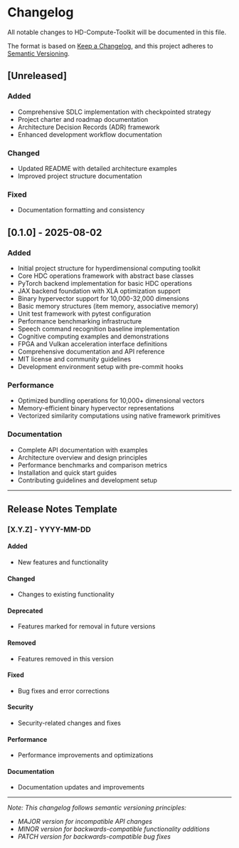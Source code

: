# Changelog

All notable changes to HD-Compute-Toolkit will be documented in this file.

The format is based on [Keep a Changelog](https://keepachangelog.com/en/1.0.0/),
and this project adheres to [Semantic Versioning](https://semver.org/spec/v2.0.0.html).

## [Unreleased]

### Added
- Comprehensive SDLC implementation with checkpointed strategy
- Project charter and roadmap documentation
- Architecture Decision Records (ADR) framework
- Enhanced development workflow documentation

### Changed
- Updated README with detailed architecture examples
- Improved project structure documentation

### Fixed
- Documentation formatting and consistency

## [0.1.0] - 2025-08-02

### Added
- Initial project structure for hyperdimensional computing toolkit
- Core HDC operations framework with abstract base classes
- PyTorch backend implementation for basic HDC operations
- JAX backend foundation with XLA optimization support
- Binary hypervector support for 10,000-32,000 dimensions
- Basic memory structures (item memory, associative memory)
- Unit test framework with pytest configuration
- Performance benchmarking infrastructure
- Speech command recognition baseline implementation
- Cognitive computing examples and demonstrations
- FPGA and Vulkan acceleration interface definitions
- Comprehensive documentation and API reference
- MIT license and community guidelines
- Development environment setup with pre-commit hooks

### Performance
- Optimized bundling operations for 10,000+ dimensional vectors
- Memory-efficient binary hypervector representations
- Vectorized similarity computations using native framework primitives

### Documentation
- Complete API documentation with examples
- Architecture overview and design principles
- Performance benchmarks and comparison metrics
- Installation and quick start guides
- Contributing guidelines and development setup

---

## Release Notes Template

### [X.Y.Z] - YYYY-MM-DD

#### Added
- New features and functionality

#### Changed
- Changes to existing functionality

#### Deprecated
- Features marked for removal in future versions

#### Removed
- Features removed in this version

#### Fixed
- Bug fixes and error corrections

#### Security
- Security-related changes and fixes

#### Performance
- Performance improvements and optimizations

#### Documentation
- Documentation updates and improvements

---

*Note: This changelog follows semantic versioning principles:*
- *MAJOR version for incompatible API changes*
- *MINOR version for backwards-compatible functionality additions*
- *PATCH version for backwards-compatible bug fixes*